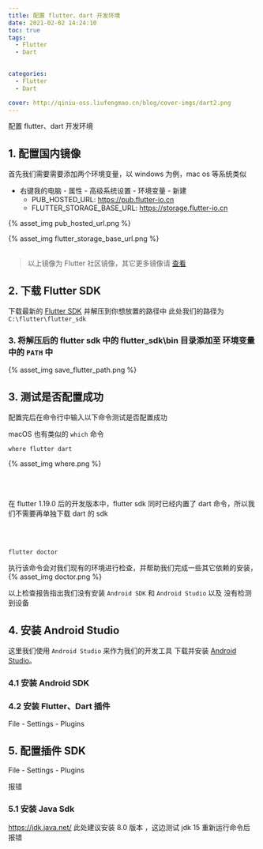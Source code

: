 ```yaml
---
title: 配置 flutter、dart 开发环境
date: 2021-02-02 14:24:10
toc: true
tags:
  - Flutter
  - Dart
  

categories:
  - Flutter
  - Dart

cover: http://qiniu-oss.liufengmao.cn/blog/cover-imgs/dart2.png
---
```


配置 flutter、dart 开发环境

<!-- more -->

## 1. 配置国内镜像

首先我们需要需要添加两个环境变量，以 windows 为例，mac os 等系统类似

- 右键我的电脑 - 属性 - 高级系统设置 - 环境变量 - 新建
  - PUB_HOSTED_URL: https://pub.flutter-io.cn
  - FLUTTER_STORAGE_BASE_URL: https://storage.flutter-io.cn

{% asset_img pub_hosted_url.png %}

{% asset_img flutter_storage_base_url.png %}
<br/>
<br/>

> 以上镜像为 Flutter 社区镜像，其它更多镜像请 [查看](https://flutter.cn/community/china#%E7%A4%BE%E5%8C%BA%E8%BF%90%E8%A1%8C%E7%9A%84%E9%95%9C%E5%83%8F%E7%AB%99%E7%82%B9)

## 2. 下载 Flutter SDK

下载最新的 [Flutter SDK](https://flutter.cn/docs/development/tools/sdk/releases) 并解压到你想放置的路径中
此处我们的路径为 `C:\flutter\flutter_sdk`

### 3. 将解压后的 flutter sdk 中的 flutter_sdk\bin 目录添加至 环境变量中的 `PATH` 中

{% asset_img save_flutter_path.png %}

## 3. 测试是否配置成功

配置完后在命令行中输入以下命令测试是否配置成功

macOS 也有类似的 `which` 命令

```shell shell
where flutter dart
```

{% asset_img where.png %}

<br/>
<br/>
<article class="message is-warning">
  <div class="message-body">
    <p>
      在 flutter 1.19.0 后的开发版本中，flutter sdk 同时已经内置了 dart 命令，所以我们不需要再单独下载 dart 的 sdk
    </p>
  </div>
</article>
<br/>
<br/>

``` shell shell
flutter doctor
```

执行该命令会对我们现有的环境进行检查，并帮助我们完成一些其它依赖的安装，
{% asset_img doctor.png %}

以上检查报告指出我们没有安装 `Android SDK` 和 `Android Studio` 以及 没有检测到设备


## 4. 安装 Android Studio 
这里我们使用 `Android Studio` 来作为我们的开发工具
下载并安装 [Android Studio]()。

### 4.1 安装 Android SDK 

### 4.2 安装 Flutter、Dart 插件
File - Settings - Plugins


## 5. 配置插件 SDK 
File - Settings - Plugins

报错
### 5.1 安装 Java Sdk 
https://jdk.java.net/ 
此处建议安装 8.0 版本 ，这边测试 jdk 15 重新运行命令后报错
